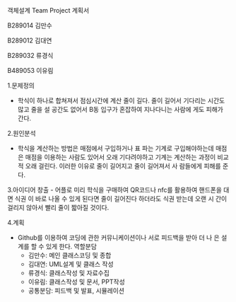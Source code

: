 객체설계 Team Project 계획서

B289014 김만수

B289012 김대연

B289032 류경식

B489053 이유림


1.문제정의
   - 학식이 하나로 합쳐져서 점심시간에 계산 줄이 길다. 줄이 길어서 기다리는        시간도 많고 줄을 설 공간도 없어서 B동 입구가 혼잡하여 지나다니는 사람에       게도 피해가 간다.

2.원인분석
   - 학식을 계산하는 방법은 매점에서 구입하거나 표 파는 기계로 구입해야하는데       매점은 매점을 이용하는 사람도 있어서 오래 기다려야하고 기계는 계산하는        과정이 비교적 오래 걸린다. 이러한 이유로 줄이 길어지고 줄이 길어져서 사       람들에게 피해를 준다.

3.아이디어 창출
    - 어플로 미리 학식을 구매하여 QR코드나 nfc를 활용하여 핸드폰을 대면 식권        이 바로 나올 수 있게 된다면 줄이 길어진다 하더라도 식권 받는데 오랜 시        간이 걸리지 않아서 빨리 줄이 짧아질 것이다.

4.계획
   - Github를 이용하여 코딩에 관한 커뮤니케이션이나 서로 피드백을 받아 더 나       은 설계를 할 수 있게 한다.
     역할분담
       - 김만수: 메인 클래스코딩 및 종합
       - 김대연: UML설계 및 클래스 작성
       - 류경식: 클래스작성 및 자료수집
       - 이유림: 클래스작성 및 문서, PPT작성
       - 공통분담: 피드백 및 발표, 시뮬레이션
